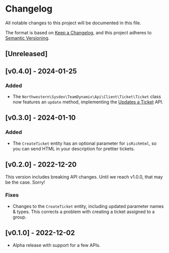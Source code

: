 # Changelog

All notable changes to this project will be documented in this file.

The format is based on [Keep a Changelog](https://keepachangelog.com/en/1.0.0/),
and this project adheres to [Semantic Versioning](https://semver.org/spec/v2.0.0.html).

## [Unreleased]
## [v0.4.0] - 2024-01-25
### Added
- The `Northwestern\Sysdev\TeamDynamix\Api\Client\Ticket\Ticket` class now features an `update` method, implementing the [Updates a Ticket](https://solutions.teamdynamix.com/TDWebApi/Home/section/Tickets#POSTapi/{appId}/tickets/{id}/feed) API.

## [v0.3.0] - 2024-01-10
### Added
- The `CreateTicket` entity has an optional parameter for `isRichHtml`, so you can send HTML in your description for prettier tickets.

## [v0.2.0] - 2022-12-20
This version includes breaking API changes. Until we reach v1.0.0, that may be the case. Sorry!

### Fixes
- Changes to the `CreateTicket` entity, including updated parameter names & types. This corrects a problem with creating a ticket assigned to a group.

## [v0.1.0] - 2022-12-02
- Alpha release with support for a few APIs.

